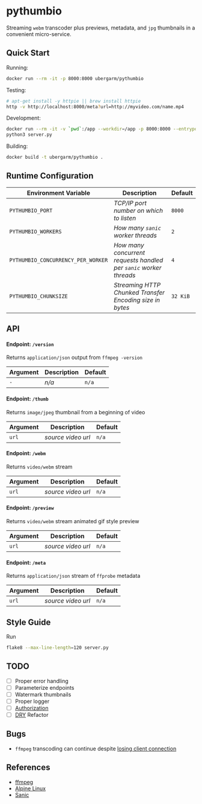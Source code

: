 pythumbio
===
Streaming `webm` transcoder plus previews, metadata, and `jpg` thumbnails in a convenient micro-service.

## Quick Start
Running:
```bash
docker run --rm -it -p 8000:8000 ubergarm/pythumbio
```

Testing:
```bash
# apt-get install -y httpie || brew install httpie
http -v http://localhost:8000/meta?url=http://myvideo.com/name.mp4
```

Development:
```bash
docker run --rm -it -v `pwd`:/app --workdir=/app -p 8000:8000 --entrypoint=/bin/sh ubergarm/pythumbio
python3 server.py
```

Building:
```bash
docker build -t ubergarm/pythumbio .
```

## Runtime Configuration
Environment Variable | Description | Default
--- | --- | ---
`PYTHUMBIO_PORT` | *TCP/IP port number on which to listen* | `8000`
`PYTHUMBIO_WORKERS` | *How many `sanic` worker threads* | `2`
`PYTHUMBIO_CONCURRENCY_PER_WORKER` | *How many concurrent requests handled per `sanic` worker threads* | `4`
`PYTHUMBIO_CHUNKSIZE` | *Streaming HTTP Chunked Transfer Encoding size in bytes* | `32 KiB`

## API
####  Endpoint: `/version`
Returns `application/json` output from `ffmpeg -version`

Argument | Description | Default
--- | --- | ---
`-` | *n/a* | `n/a`

####  Endpoint: `/thumb`
Returns `image/jpeg` thumbnail from a beginning of video

Argument | Description | Default
--- | --- | ---
`url` | *source video url* | `n/a`

####  Endpoint: `/webm`
Returns `video/webm` stream

Argument | Description | Default
--- | --- | ---
`url` | *source video url* | `n/a`

####  Endpoint: `/preview`
Returns `video/webm` stream animated gif style preview

Argument | Description | Default
--- | --- | ---
`url` | *source video url* | `n/a`

####  Endpoint: `/meta`
Returns `application/json` stream of `ffprobe` metadata

Argument | Description | Default
--- | --- | ---
`url` | *source video url* | `n/a`

## Style Guide
Run
```bash
flake8 --max-line-length=120 server.py
```

## TODO
- [ ] Proper error handling
- [ ] Parameterize endpoints
- [ ] Watermark thumbnails
- [ ] Proper logger
- [ ] [Authorization](https://github.com/FFmpeg/FFmpeg/blob/5fe2b437023f46394dfd4a4c991aa4a3ac3d8e72/libavformat/http.c#L282-L284)
- [ ] [DRY](https://en.wikipedia.org/wiki/Don%27t_repeat_yourself) Refactor

## Bugs
* `ffmpeg` transcoding can continue despite [losing client connection](https://github.com/channelcat/sanic/blob/e9eca25792737138df0f6fd3afc10096a03e2aa8/sanic/server.py#L198)

## References
* [ffmpeg](https://ffmpeg.org/)
* [Alpine Linux](https://alpinelinux.org/)
* [Sanic](https://github.com/channelcat/sanic)
